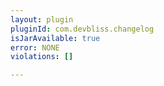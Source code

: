 ```yaml
---
layout: plugin
pluginId: com.devbliss.changelog
isJarAvailable: true
error: NONE
violations: []

---
```

